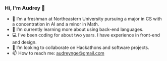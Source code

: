 ### Hi, I'm Audrey 👋

- 🔭 I’m a freshman at Northeastern University pursuing a major in CS with a concentration in AI and a minor in Math.
- 🌱 I’m currently learning more about using back-end languages.
- 💻 I've been coding for about two years. I have experience in front-end and design.
- 👯 I’m looking to collaborate on Hackathons and software projects.
- 📫 How to reach me: audreynge@gmail.com

